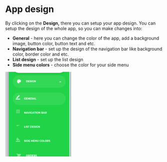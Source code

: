 # App design

By clicking on the **Design,** there you can setup your app design. You can setup the design of the whole app, so you can make changes into:

* **General** - here you can change the color of the app, add a background image, button color, button text and etc.
* **Navigation bar** - set up the design of the navigation bar like background color, border color and etc. 
* **List design** - set up the list design
* **Side menu colors** - choose the color for your side menu

![](../.gitbook/assets/screenshot%20%2810%29.png)



